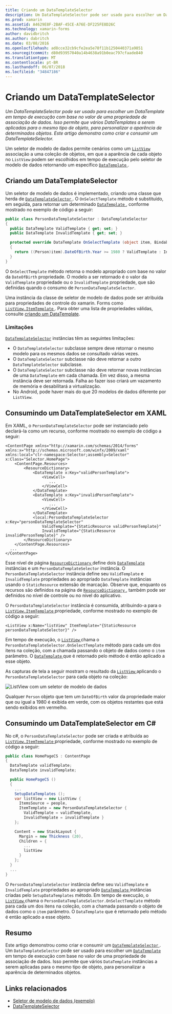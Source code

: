 ```yaml
---
title: Criando um DataTemplateSelector
description: Um DataTemplateSelector pode ser usado para escolher um DataTemplate em tempo de execução com base no valor de uma propriedade de associação de dados. Isso permite que vários DataTemplates a serem aplicadas para o mesmo tipo de objeto, para personalizar a aparência de determinados objetos. Este artigo demonstra como criar e consumir um DataTemplateSelector.
ms.prod: xamarin
ms.assetid: A4629E8F-2BAF-45CE-A76E-DF225FE8D26C
ms.technology: xamarin-forms
author: davidbritch
ms.author: dabritch
ms.date: 03/08/2016
ms.openlocfilehash: ad8cce32cb9cfe2ea5e78f11b1250440371a9851
ms.sourcegitcommit: d80d93957040a14b4638a91b0eac797cfaade840
ms.translationtype: MT
ms.contentlocale: pt-BR
ms.lasthandoff: 06/07/2018
ms.locfileid: "34847186"
---
```

# <a name="creating-a-datatemplateselector"></a>Criando um DataTemplateSelector

_Um DataTemplateSelector pode ser usado para escolher um DataTemplate em tempo de execução com base no valor de uma propriedade de associação de dados. Isso permite que vários DataTemplates a serem aplicadas para o mesmo tipo de objeto, para personalizar a aparência de determinados objetos. Este artigo demonstra como criar e consumir um DataTemplateSelector._

Um seletor de modelo de dados permite cenários como um [ `ListView` ](https://developer.xamarin.com/api/type/Xamarin.Forms.ListView/) associação a uma coleção de objetos, em que a aparência de cada objeto no `ListView` podem ser escolhidos em tempo de execução pelo seletor de modelo de dados retornando um específico [ `DataTemplate` ](https://developer.xamarin.com/api/type/Xamarin.Forms.DataTemplate/).

## <a name="creating-a-datatemplateselector"></a>Criando um DataTemplateSelector

Um seletor de modelo de dados é implementado, criando uma classe que herda de [ `DataTemplateSelector` ](https://developer.xamarin.com/api/type/Xamarin.Forms.DataTemplateSelector/). O `OnSelectTemplate` método é substituído, em seguida, para retornar um determinado [ `DataTemplate` ](https://developer.xamarin.com/api/type/Xamarin.Forms.DataTemplate/), conforme mostrado no exemplo de código a seguir:

```csharp
public class PersonDataTemplateSelector : DataTemplateSelector
{
  public DataTemplate ValidTemplate { get; set; }
  public DataTemplate InvalidTemplate { get; set; }

  protected override DataTemplate OnSelectTemplate (object item, BindableObject container)
  {
    return ((Person)item).DateOfBirth.Year >= 1980 ? ValidTemplate : InvalidTemplate;
  }
}
```

O `OnSelectTemplate` método retorna o modelo apropriado com base no valor da `DateOfBirth` propriedade. O modelo a ser retornado é o valor da `ValidTemplate` propriedade ou o `InvalidTemplate` propriedade, que são definidas quando o consumo de `PersonDataTemplateSelector`.

Uma instância da classe de seletor de modelo de dados pode ser atribuída para propriedades de controle do xamarin. Forms como [ `ListView.ItemTemplate` ](https://developer.xamarin.com/api/type/Xamarin.Forms.ItemsView%3CTVisual%3E/). Para obter uma lista de propriedades válidas, consulte [criando um DataTemplate](~/xamarin-forms/app-fundamentals/templates/data-templates/creating.md).

### <a name="limitations"></a>Limitações

[`DataTemplateSelector`](https://developer.xamarin.com/api/type/Xamarin.Forms.DataTemplateSelector/) instâncias têm as seguintes limitações:

- O `DataTemplateSelector` subclasse sempre deve retornar o mesmo modelo para os mesmos dados se consultado várias vezes.
- O `DataTemplateSelector` subclasse não deve retornar a outro `DataTemplateSelector` subclasse.
- O `DataTemplateSelector` subclasse não deve retornar novas instâncias de uma `DataTemplate` em cada chamada. Em vez disso, a mesma instância deve ser retornada. Falha ao fazer isso criará um vazamento de memória e desabilitará a virtualização.
- No Android, pode haver mais do que 20 modelos de dados diferente por `ListView`.

## <a name="consuming-a-datatemplateselector-in-xaml"></a>Consumindo um DataTemplateSelector em XAML

Em XAML, o `PersonDataTemplateSelector` pode ser instanciado pelo declará-la como um recurso, conforme mostrado no exemplo de código a seguir:

```xaml
<ContentPage xmlns="http://xamarin.com/schemas/2014/forms" xmlns:x="http://schemas.microsoft.com/winfx/2009/xaml" xmlns:local="clr-namespace:Selector;assembly=Selector" x:Class="Selector.HomePage">
    <ContentPage.Resources>
        <ResourceDictionary>
            <DataTemplate x:Key="validPersonTemplate">
                <ViewCell>
                   ...
                </ViewCell>
            </DataTemplate>
            <DataTemplate x:Key="invalidPersonTemplate">
                <ViewCell>
                   ...
                </ViewCell>
            </DataTemplate>
            <local:PersonDataTemplateSelector x:Key="personDataTemplateSelector"
                ValidTemplate="{StaticResource validPersonTemplate}"
                InvalidTemplate="{StaticResource invalidPersonTemplate}" />
        </ResourceDictionary>
    </ContentPage.Resources>
  ...
</ContentPage>
```

Esse nível de página [ `ResourceDictionary` ](https://developer.xamarin.com/api/type/Xamarin.Forms.ResourceDictionary/) define dois [ `DataTemplate` ](https://developer.xamarin.com/api/type/Xamarin.Forms.DataTemplate/) instâncias e um `PersonDataTemplateSelector` instância. O `PersonDataTemplateSelector` instância define seu `ValidTemplate` e `InvalidTemplate` propriedades ao apropriado `DataTemplate` instâncias usando o `StaticResource` extensão de marcação. Observe que, enquanto os recursos são definidos na página de [ `ResourceDictionary` ](https://developer.xamarin.com/api/type/Xamarin.Forms.ResourceDictionary/), também pode ser definidos no nível de controle ou no nível do aplicativo.

O `PersonDataTemplateSelector` instância é consumida, atribuindo-a para o [ `ListView.ItemTemplate` ](https://developer.xamarin.com/api/type/Xamarin.Forms.ItemsView%3CTVisual%3E/) propriedade, conforme mostrado no exemplo de código a seguir:

```xaml
<ListView x:Name="listView" ItemTemplate="{StaticResource personDataTemplateSelector}" />
```

Em tempo de execução, o [ `ListView` ](https://developer.xamarin.com/api/type/Xamarin.Forms.ListView/) chama o `PersonDataTemplateSelector.OnSelectTemplate` método para cada um dos itens na coleção, com a chamada passando o objeto de dados como o `item` parâmetro. O [ `DataTemplate` ](https://developer.xamarin.com/api/type/Xamarin.Forms.DataTemplate/) que é retornado pelo método é então aplicado a esse objeto.

As capturas de tela a seguir mostram o resultado da [ `ListView` ](https://developer.xamarin.com/api/type/Xamarin.Forms.ListView/) aplicando o `PersonDataTemplateSelector` para cada objeto na coleção:

![](selector-images/data-template-selector.png "ListView com um seletor de modelo de dados")

Qualquer `Person` objeto que tem um `DateOfBirth` valor da propriedade maior que ou igual a 1980 é exibida em verde, com os objetos restantes que está sendo exibidos em vermelho.

## <a name="consuming-a-datatemplateselector-in-cnum"></a>Consumindo um DataTemplateSelector em C&num;

No c#, o `PersonDataTemplateSelector` pode ser criada e atribuída ao [ `ListView.ItemTemplate` ](https://developer.xamarin.com/api/type/Xamarin.Forms.ItemsView%3CTVisual%3E/) propriedade, conforme mostrado no exemplo de código a seguir:

```csharp
public class HomePageCS : ContentPage
{
  DataTemplate validTemplate;
  DataTemplate invalidTemplate;

  public HomePageCS ()
  {
    ...
    SetupDataTemplates ();
    var listView = new ListView {
      ItemsSource = people,
      ItemTemplate = new PersonDataTemplateSelector {
        ValidTemplate = validTemplate,
        InvalidTemplate = invalidTemplate }
    };

    Content = new StackLayout {
      Margin = new Thickness (20),
      Children = {
        ...
        listView
      }
    };
  }
  ...  
}
```

O `PersonDataTemplateSelector` instância define seu `ValidTemplate` e `InvalidTemplate` propriedades ao apropriado [ `DataTemplate` ](https://developer.xamarin.com/api/type/Xamarin.Forms.DataTemplate/) instâncias criadas pelo `SetupDataTemplates` método. Em tempo de execução, o [ `ListView` ](https://developer.xamarin.com/api/type/Xamarin.Forms.ListView/) chama o `PersonDataTemplateSelector.OnSelectTemplate` método para cada um dos itens na coleção, com a chamada passando o objeto de dados como o `item` parâmetro. O `DataTemplate` que é retornado pelo método é então aplicado a esse objeto.

## <a name="summary"></a>Resumo

Este artigo demonstrou como criar e consumir um [ `DataTemplateSelector` ](https://developer.xamarin.com/api/type/Xamarin.Forms.DataTemplateSelector/). Um `DataTemplateSelector` pode ser usado para escolher um [ `DataTemplate` ](https://developer.xamarin.com/api/type/Xamarin.Forms.DataTemplate/) em tempo de execução com base no valor de uma propriedade de associação de dados. Isso permite que vários `DataTemplate` instâncias a serem aplicadas para o mesmo tipo de objeto, para personalizar a aparência de determinados objetos.


## <a name="related-links"></a>Links relacionados

- [Seletor de modelo de dados (exemplo)](https://developer.xamarin.com/samples/xamarin-forms/templates/datatemplateselector/)
- [DataTemplateSelector](https://developer.xamarin.com/api/type/Xamarin.Forms.DataTemplateSelector/)

